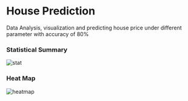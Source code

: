 # House Prediction

Data Analysis, visualization and predicting house price under different parameter with accuracy of 80% 

### Statistical Summary
![stat](https://user-images.githubusercontent.com/58501537/140032516-e377277e-6f6c-415d-9d17-7c96abc8be20.PNG)

### Heat Map
![heatmap](https://user-images.githubusercontent.com/58501537/140032567-600e44f7-39db-44a3-b5a7-4aa02862150f.png)
